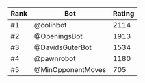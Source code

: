 Rank|Bot|Rating
---|---|---
#1|@colinbot|2114
#2|@OpeningsBot|1913
#3|@DavidsGuterBot|1534
#4|@pawnrobot|1180
#5|@MinOpponentMoves|705
